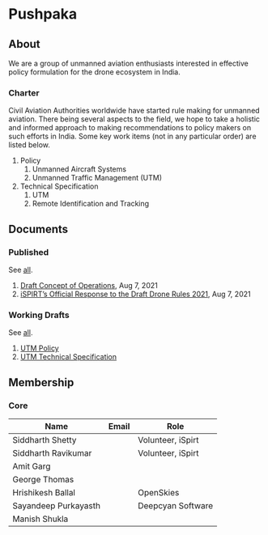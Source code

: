 # Pushpaka

## About

We are a group of unmanned aviation enthusiasts interested in effective policy formulation for the drone ecosystem in India.

### Charter

Civil Aviation Authorities worldwide have started rule making for unmanned aviation. There being several aspects to the field, we hope to take a holistic and informed approach to making recommendations to policy makers on such efforts in India. Some key work items (not in any particular order) are listed below.

1. Policy
	1. Unmanned Aircraft Systems
	1. Unmanned Traffic Management (UTM)
1. Technical Specification
	1. UTM 
	1. Remote Identification and Tracking

## Documents

### Published 

See [all](./published/index.md).

1. <a href="https://drive.google.com/file/d/1Zrya_vejcsEr1uukkUQC2H03gTFQDq7w/view" target="_blank">Draft Concept of Operations</a>, Aug 7, 2021
1. <a href="https://pn.ispirt.in/ispirt-response-drone-rules-2021/" target="_blank">iSPIRT’s Official Response to the Draft Drone Rules 2021</a>, Aug 7, 2021

### Working Drafts

See [all](./working-drafts/index.md).

1. [UTM Policy](./working-drafts/utm-policy.md)
1. [UTM Technical Specification](./working-drafts/utm-tech-spec.md)

## Membership

### Core

| Name                 | Email                                                                    | Role              |
| ----------------     | ---------------------------------------------------------------          | ----------------- |
| Siddharth Shetty     | [<i class="fa fa-envelope-o"></i>](mailto:siddharth.shetty@ispirt.in)    | Volunteer, iSpirt |
| Siddharth Ravikumar  | [<i class="fa fa-envelope-o"></i>](mailto:ravikumar.siddharth@gmail.com) | Volunteer, iSpirt |
| Amit Garg            | [<i class="fa fa-envelope-o"></i>](mailto:studies.amit@gmail.com)        |                   |
| George Thomas        | [<i class="fa fa-envelope-o"></i>](mailto:georj13@gmail.com)             |                   |
| Hrishikesh Ballal    | [<i class="fa fa-envelope-o"></i>](mailto:hballal@gmail.com)             | OpenSkies         |
| Sayandeep Purkayasth | [<i class="fa fa-envelope-o"></i>](mailto:sayandeep@deepcyan.ai)         | Deepcyan Software |
| Manish Shukla        | [<i class="fa fa-envelope-o"></i>](mailto:manish.shukla393@gmail.com)    |                   |

